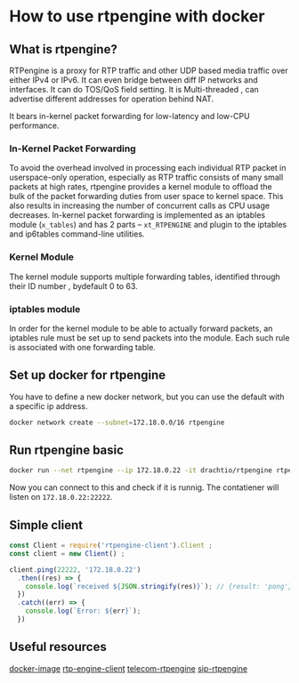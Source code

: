 # How to use rtpengine with docker 

## What is rtpengine? 

RTPengine is a proxy for RTP traffic and other UDP based media 
traffic over either IPv4 or IPv6. It can even bridge between diff 
IP networks and interfaces. It can do TOS/QoS field setting. It is 
Multi-threaded , can advertise different addresses for operation behind NAT.

It bears in-kernel packet forwarding for low-latency and low-CPU performance.

### In-Kernel Packet Forwarding

To avoid the overhead involved in processing each individual RTP packet in 
userspace-only operation, especially as RTP traffic consists of many small 
packets at high rates, rtpengine provides a kernel module to offload the bulk 
of the packet forwarding duties from user space to kernel space. This also 
results in increasing the number of concurrent calls as CPU usage decreases.
In-kernel packet forwarding is implemented as an iptables module (`x_tables`) 
and has 2 parts – `xt_RTPENGINE` and plugin to the iptables and ip6tables 
command-line utilities.

### Kernel Module

The kernel module supports multiple forwarding tables, identified through 
their ID number , bydefault 0 to 63.

### iptables module 

In order for the kernel module to be able to actually forward packets, an 
iptables rule must be set up to send packets into the module. Each such 
rule is associated with one forwarding table. 

## Set up docker for rtpengine 

You have to define a new docker network, but you can use the default with 
a specific ip address. 

```bash
docker network create --subnet=172.18.0.0/16 rtpengine
```

## Run rtpengine basic

```bash
docker run --net rtpengine --ip 172.18.0.22 -it drachtio/rtpengine rtpengine
```

Now you can connect to this and check if it is runnig. The contatiener will listen
on `172.18.0.22:22222`. 

## Simple client


``` javascript
const Client = require('rtpengine-client').Client ;
const client = new Client() ;

client.ping(22222, '172.18.0.22')
  .then((res) => {
    console.log(`received ${JSON.stringify(res)}`); // {result: 'pong'}
  })
  .catch((err) => {
    console.log(`Error: ${err}`);
  })
```

## Useful resources

[docker-image](https://github.com/davehorton/docker-rtpengine)
[rtp-engine-client](https://github.com/davehorton/rtpengine-client)
[telecom-rtpengine](https://telecom.altanai.com/tag/rtp-engine/)
[sip-rtpengine](https://github.com/sipwise/rtpengine)
